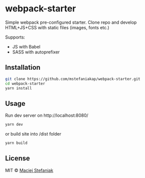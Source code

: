 # webpack-starter

Simple webpack pre-configured starter. Clone repo and develop HTML+JS+CSS with static files (images, fonts etc.) 

Supports:

- JS with Babel
- SASS with autoprefixer

## Installation

```bash
git clone https://github.com/mstefaniakap/webpack-starter.git
cd webpack-starter
yarn install
```

## Usage

Run dev server on http://localhost:8080/

```bash
yarn dev
```

or build site into /dist folder

```bash
yarn build
```

## License

MIT © [Maciej Stefaniak]()

